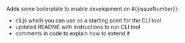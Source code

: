 Adds some boilerplate to enable development on #{{issueNumber}}:

- cli.js which you can use as a starting point for the CLI tool
- updated README with instructions to run CLI tool
- comments in code to explain how to extend it
